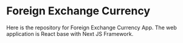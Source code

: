 # Foreign Exchange Currency

Here is the repository for Foreign Exchange Currency App.
The web application is React base with Next JS Framework.
